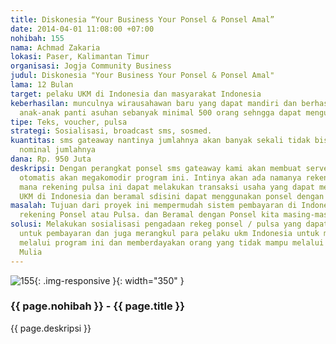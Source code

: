 ```yaml
---
title: Diskonesia “Your Business Your Ponsel & Ponsel Amal”
date: 2014-04-01 11:08:00 +07:00
nohibah: 155
nama: Achmad Zakaria
lokasi: Paser, Kalimantan Timur
organisasi: Jogja Community Business
judul: Diskonesia "Your Business Your Ponsel & Ponsel Amal"
lama: 12 Bulan
target: pelaku UKM di Indonesia dan masyarakat Indonesia
keberhasilan: munculnya wirausahawan baru yang dapat mandiri dan berhasil serta memberdayakan
  anak-anak panti asuhan sebanyak minimal 500 orang sehngga dapat mengurangi pengangguran
tipe: Teks, voucher, pulsa
strategi: Sosialisasi, broadcast sms, sosmed.
kuantitas: sms gateaway nantinya jumlahnya akan banyak sekali tidak bisa disebutkan
  nominal jumlahnya
dana: Rp. 950 Juta
deskripsi: Dengan perangkat ponsel sms gateaway kami akan membuat server yang secara
  otomatis akan megakomodir program ini. Intinya akan ada namanya rekening Pulsa yang
  mana rekening pulsa ini dapat melakukan transaksi usaha yang dapat membantu UKM
  UKM di Indonesia dan beramal sdisini dapat menggunakan ponsel dengan diskon mulia.
masalah: Tujuan dari proyek ini mempermudah sistem pembayaran di Indonesia Menggunakan
  rekening Ponsel atau Pulsa. dan Beramal dengan Ponsel kita masing-masing
solusi: Melakukan sosialisasi pengadaan rekeg ponsel / pulsa yang dapat dialkukan
  untuk pembayaran dan juga merangkul para pelaku ukm Indonesia untuk memajukan usahanya
  melalui program ini dan memberdayakan orang yang tidak mampu melalui program Diskon
  Mulia
---
```


![155](/static/img/hibahcms/155.png){: .img-responsive }{: width="350" }

### {{ page.nohibah }} - {{ page.title }}

{{ page.deskripsi }}
